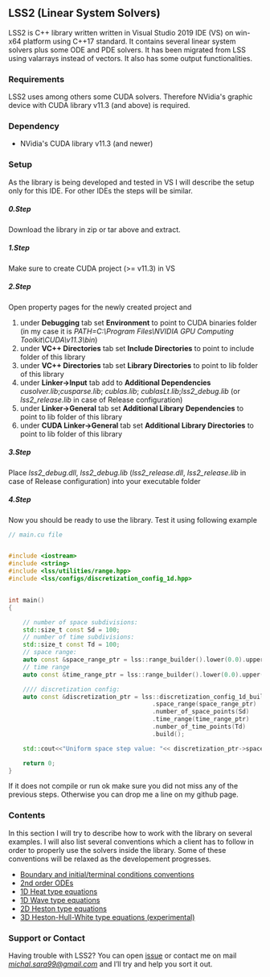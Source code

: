 ## LSS2 (Linear System Solvers)

LSS2 is C++ library written written in Visual Studio 2019 IDE (VS) on win-x64 platform using C++17 standard. It contains several linear system solvers plus some ODE and PDE solvers. It has been migrated from LSS using valarrays instead of vectors.
It also has some output functionalities.

### Requirements

LSS2 uses among others some CUDA solvers. Therefore NVidia's graphic device with CUDA library v11.3 (and above) is required.

### Dependency

* NVidia's CUDA library v11.3 (and newer)

### Setup

As the library is being developed and tested in VS I will describe the setup only for this IDE. For other IDEs the steps will be similar.

##### 0.Step
Download the library in zip or tar above and extract. 

##### 1.Step
Make sure to create CUDA project (>= v11.3) in VS

##### 2.Step
Open property pages for the newly created project and
1. under **Debugging** tab set **Environment** to point to CUDA binaries folder (in my case it is *PATH=C:\Program Files\NVIDIA GPU Computing Toolkit\CUDA\v11.3\bin*)
2. under **VC++ Directories** tab set **Include Directories** to point to include folder of this library
3. under **VC++ Directories** tab set **Library Directories** to point to lib folder of this library
4. under **Linker->Input** tab add to **Additional Dependencies** *cusolver.lib*;*cusparse.lib*; *cublas.lib*; *cublasLt.lib*;*lss2_debug.lib* (or *lss2_release.lib* in case of Release configuration)
5. under **Linker->General** tab set **Additional Library Dependencies** to point to lib folder of this library
6. under **CUDA Linker->General** tab set **Additional Library Directories** to point to lib folder of this library

##### 3.Step
Place *lss2_debug.dll*, *lss2_debug.lib* (*lss2_release.dll*, *lss2_release.lib* in case of Release configuration) into your executable folder

##### 4.Step
Now you should be ready to use the library. Test it using following example


```cpp
// main.cu file 


#include <iostream>
#include <string>
#include <lss/utilities/range.hpp>
#include <lss/configs/discretization_config_1d.hpp>


int main()
{

    // number of space subdivisions:
    std::size_t const Sd = 100;
    // number of time subdivisions:
    std::size_t const Td = 100;
    // space range:
    auto const &space_range_ptr = lss::range_builder().lower(0.0).upper(20.0).build();
    // time range
    auto const &time_range_ptr = lss::range_builder().lower(0.0).upper(1.0).build();

    //// discretization config:
    auto const &discretization_ptr = lss::discretization_config_1d_builder()
                                        .space_range(space_range_ptr)
                                        .number_of_space_points(Sd)
                                        .time_range(time_range_ptr)
                                        .number_of_time_points(Td)
                                        .build();

    std::cout<<"Uniform space step value: "<< discretization_ptr->space_step()<<"\n";

    return 0;
}
```
If it does not compile or run ok make sure you did not miss any of the previous steps. Otherwise you can drop me a line on my github page.


### Contents

In this section I will try to describe how to work with the library on several examples. I will also list several conventions which a client has to follow in order to properly use the solvers inside the library. Some of these conventions will be relaxed as the developement progresses.

*  [Boundary and initial/terminal conditions conventions](./boundary-conventions.html)
*  [2nd order ODEs](./second-degree-ode.html)
*  [1D Heat type equations](./heat-type-1d.html)
*  [1D Wave type equations](./wave-type-1d.html)
*  [2D Heston type equations](./heston-type-2d.html)
*  [3D Heston-Hull-White type equations (experimental)](./hhw-type-3d.html)


### Support or Contact

Having trouble with LSS2? You can open [issue](https://github.com/MichalSara99/lss2/issues) or contact me on mail *michal.sara99@gmail.com* and I’ll try and help you sort it out.
